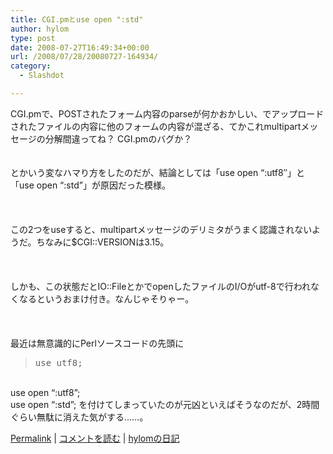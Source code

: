 ```yaml
---
title: CGI.pmとuse open ":std"
author: hylom
type: post
date: 2008-07-27T16:49:34+00:00
url: /2008/07/28/20080727-164934/
category:
  - Slashdot

---
```

CGI.pmで、POSTされたフォーム内容のparseが何かおかしい、でアップロードされたファイルの内容に他のフォームの内容が混ざる、てかこれmultipartメッセージの分解間違ってね？ CGI.pmのバグか？  
</br>   
とかいう変なハマり方をしたのだが、結論としては「use open &#8220;:utf8&#8243;」と「use open &#8220;:std&#8221;」が原因だった模様。</br>  
</br>   
この2つをuseすると、multipartメッセージのデリミタがうまく認識されないようだ。ちなみに$CGI::VERSIONは3.15。</br>  
</br>   
しかも、この状態だとIO::FileとかでopenしたファイルのI/Oがutf-8で行われなくなるというおまけ付き。なんじゃそりゃー。</br>  
</br>   
最近は無意識的にPerlソースコードの先頭に 

> <div>
>   <tt> use utf8; </tt>
> </div>

</br>   
use open &#8220;:utf8&#8221;;</br>   
use open &#8220;:std&#8221;; を付けてしまっていたのが元凶といえばそうなのだが、2時間ぐらい無駄に消えた気がする……。</br> 

   [Permalink][1] |    [コメントを読む][2] |    [hylomの日記][3] 

</br>

 [1]: http://slashdot.jp/~hylom/journal/447424
 [2]: http://slashdot.jp/~hylom/journal/447424#acomments
 [3]: http://slashdot.jp/~hylom/journal/
